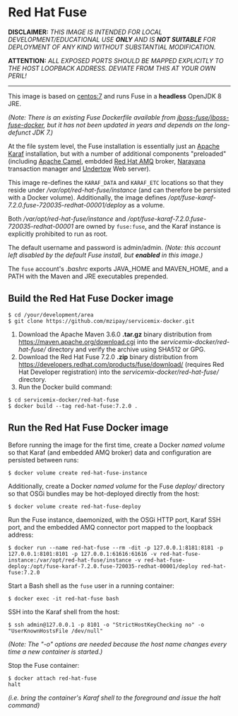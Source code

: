 # Red Hat Fuse

**DISCLAIMER:** *THIS IMAGE IS INTENDED FOR LOCAL
DEVELOPMENT/EDUCATIONAL USE __ONLY__ AND IS __NOT SUITABLE__ FOR
DEPLOYMENT OF ANY KIND WITHOUT SUBSTANTIAL MODIFICATION.*

**ATTENTION:** *ALL EXPOSED PORTS SHOULD BE MAPPED EXPLICITLY TO THE
HOST LOOPBACK ADDRESS. DEVIATE FROM THIS AT YOUR OWN PERIL!*

------------------------------------------------------------------------

This image is based on [centos:7](https://hub.docker.com/_/centos) and
runs Fuse in a **headless** OpenJDK 8 JRE.

*(Note: There is an existing Fuse *Dockerfile* available from
[jboss-fuse/jboss-fuse-docker](
https://github.com/jboss-fuse/jboss-fuse-docker), but it has not been
updated in years and depends on the long-defunct JDK 7.)*

At the file system level, the Fuse installation is essentially just an
[Apache Karaf](https://karaf.apache.org/) installation, but with a
number of additional components "preloaded" (including [Apache Camel](
http://camel.apache.org/), embdded [Red Hat AMQ](
https://www.redhat.com/en/technologies/jboss-middleware/amq) broker,
[Narayana](http://narayana.io/) transaction manager and [Undertow](
http://undertow.io/) Web server).

This image re-defines the ``KARAF_DATA`` and ``KARAF_ETC`` locations
so that they reside under */var/opt/red-hat-fuse/instance* (and can
therefore be persisted with a Docker volume). Additionally, the image
defines */opt/fuse-karaf-7.2.0.fuse-720035-redhat-00001/deploy* as a
volume.

Both */var/opt/red-hat-fuse/instance* and
*/opt/fuse-karaf-7.2.0.fuse-720035-redhat-00001* are owned by
``fuse:fuse``, and the Karaf instance is explicitly prohibited to run
as root.

The default username and password is admin/admin. *(Note: this account
left disabled by the default Fuse install, but __enabled__ in this
image.)*

The ``fuse`` account's *.bashrc* exports JAVA\_HOME and MAVEN\_HOME, and
a PATH with the Maven and JRE executables prepended.

## Build the Red Hat Fuse Docker image

```shell
$ cd /your/development/area
$ git clone https://github.com/mzipay/servicemix-docker.git
```

1. Download the Apache Maven 3.6.0 **.tar.gz** binary distribution from
   https://maven.apache.org/download.cgi into the
   *servicemix-docker/red-hat-fuse/* directory and verify the
   archive using SHA512 or GPG.
2. Download the Red Hat Fuse 7.2.0 **.zip** binary distribution
   from https://developers.redhat.com/products/fuse/download/ (requires
   Red Hat Developer registration) into the
   *servicemix-docker/red-hat-fuse/* directory.
3. Run the Docker build command:

```shell
$ cd servicemix-docker/red-hat-fuse
$ docker build --tag red-hat-fuse:7.2.0 .
```

## Run the Red Hat Fuse Docker image

Before running the image for the first time, create a Docker *named
volume* so that Karaf (and embedded AMQ broker) data and configuration
are persisted between runs:
```shell
$ docker volume create red-hat-fuse-instance
```

Additionally, create a Docker *named volume* for the Fuse *deploy/*
directory so that OSGi bundles may be hot-deployed directly from the
host:
```shell
$ docker volume create red-hat-fuse-deploy
```

Run the Fuse instance, daemonized, with the OSGi HTTP port, Karaf SSH
port, and the embedded AMQ connector port mapped to the loopback
address:
```shell
$ docker run --name red-hat-fuse --rm -dit -p 127.0.0.1:8181:8181 -p 127.0.0.1:8101:8101 -p 127.0.0.1:61616:61616 -v red-hat-fuse-instance:/var/opt/red-hat-fuse/instance -v red-hat-fuse-deploy:/opt/fuse-karaf-7.2.0.fuse-720035-redhat-00001/deploy red-hat-fuse:7.2.0
```

Start a Bash shell as the ``fuse`` user in a running container:
```shell
$ docker exec -it red-hat-fuse bash
```

SSH into the Karaf shell from the host:
```shell
$ ssh admin@127.0.0.1 -p 8101 -o "StrictHostKeyChecking no" -o "UserKnownHostsFile /dev/null"
```
*(Note: The "-o" options are needed because the host name changes every
time a new container is started.)*

Stop the Fuse container:
```shell
$ docker attach red-hat-fuse
halt
```
*(i.e. bring the container's Karaf shell to the foreground and issue the
halt command)*


